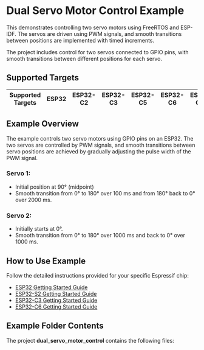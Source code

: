 # Dual Servo Motor Control Example

This demonstrates controlling two servo motors using FreeRTOS and ESP-IDF. The servos are driven using PWM signals, and smooth transitions between positions are implemented with timed increments.

The project includes control for two servos connected to GPIO pins, with smooth transitions between different positions for each servo.

## Supported Targets

| Supported Targets | ESP32 | ESP32-C2 | ESP32-C3 | ESP32-C5 | ESP32-C6 | ESP32-C61 | ESP32-H2 | ESP32-P4 | ESP32-S2 | ESP32-S3 | Linux |
| ----------------- | ----- | -------- | -------- | -------- | -------- | --------- | -------- | -------- | -------- | -------- | ----- |

## Example Overview

The example controls two servo motors using GPIO pins on an ESP32. The two servos are controlled by PWM signals, and smooth transitions between servo positions are achieved by gradually adjusting the pulse width of the PWM signal.

### Servo 1:

- Initial position at 90° (midpoint)
- Smooth transition from 0° to 180° over 100 ms and from 180° back to 0° over 2000 ms.

### Servo 2:

- Initially starts at 0°.
- Smooth transition from 0° to 180° over 1000 ms and back to 0° over 1000 ms.

## How to Use Example

Follow the detailed instructions provided for your specific Espressif chip:

- [ESP32 Getting Started Guide](https://docs.espressif.com/projects/esp-idf/en/stable/get-started/index.html)
- [ESP32-S2 Getting Started Guide](https://docs.espressif.com/projects/esp-idf/en/latest/esp32s2/get-started/index.html)
- [ESP32-C3 Getting Started Guide](https://docs.espressif.com/projects/esp-idf/en/latest/esp32c3/get-started/index.html)
- [ESP32-C6 Getting Started Guide](https://docs.espressif.com/projects/esp-idf/en/latest/esp32c6/get-started/index.html)

## Example Folder Contents

The project **dual_servo_motor_control** contains the following files:
